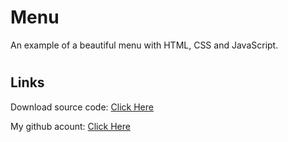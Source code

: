 # Menu
An example of a beautiful menu with HTML, CSS and JavaScript.


#
## Links

Download source code: [Click Here](https://github.com/dori-dev/menu/archive/refs/heads/main.zip)

My github acount: [Click Here](https://github.com/dori-dev/)
